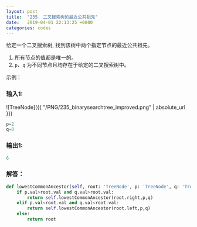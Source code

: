 ```yaml
---
layout: post
title:  "235. 二叉搜索树的最近公共祖先"
date:   2019-04-01 22:13:25 +0800
categories: codes
---
```


给定一个二叉搜索树, 找到该树中两个指定节点的最近公共祖先。
1. 所有节点的值都是唯一的。
2. `p`、`q` 为不同节点且均存在于给定的二叉搜索树中。

示例：  

### 输入1:   
![TreeNode]({{ "/PNG/235_binarysearchtree_improved.png" | absolute_url }})
```Python
p=2
q=8
```

### 输出1:  
```Python
6
```

### 解答：  

```Python
def lowestCommonAncestor(self, root: 'TreeNode', p: 'TreeNode', q: 'TreeNode') -> 'TreeNode':
    if p.val>root.val and q.val>root.val:
        return self.lowestCommonAncestor(root.right,p,q)
    elif p.val<root.val and q.val<root.val:
        return self.lowestCommonAncestor(root.left,p,q)
    else:
        return root
```
